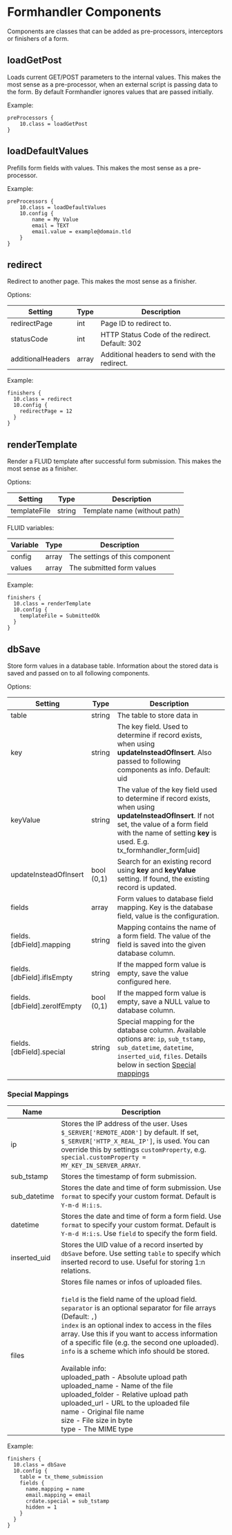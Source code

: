 # Formhandler Components

Components are classes that can be added as pre-processors, interceptors or finishers of a form.



## loadGetPost

Loads current GET/POST parameters to the internal values. This makes the most sense as a pre-processor, when an external script is passing data to the form. By default Formhandler ignores values that are passed initially.

Example:

```
preProcessors {
    10.class = loadGetPost
}
```

## loadDefaultValues

Prefills form fields with values. This makes the most sense as a pre-processor.

Example:

```
preProcessors {
    10.class = loadDefaultValues
    10.config {
        name = My Value
        email = TEXT
        email.value = example@domain.tld
    }
}
```

## redirect

Redirect to another page. This makes the most sense as a finisher.

Options:

| Setting           | Type  | Description                                     |
|-------------------|-------|-------------------------------------------------|
| redirectPage      | int   | Page ID to redirect to.                         |
| statusCode        | int   | HTTP Status Code of the redirect. Default: 302  |
| additionalHeaders | array | Additional headers to send with the redirect.   |


Example:

```
finishers {
  10.class = redirect
  10.config {
    redirectPage = 12
  }
}
```

## renderTemplate

Render a FLUID template after successful form submission. This makes the most sense as a finisher.

Options:

| Setting           | Type   | Description                                    |
|-------------------|--------|------------------------------------------------|
| templateFile      | string | Template name (without path)                   |


FLUID variables:

| Variable | Type  | Description                    |
|----------|-------|--------------------------------|
| config   | array | The settings of this component |
| values   | array | The submitted form values      |

Example:

```
finishers {
  10.class = renderTemplate
  10.config {
    templateFile = SubmittedOk
  }
}
```

## dbSave

Store form values in a database table.
Information about the stored data is saved and passed on to all following components.

Options:

| Setting                         | Type       | Description                                                                                                                                                                                                        |
|---------------------------------|------------|--------------------------------------------------------------------------------------------------------------------------------------------------------------------------------------------------------------------|
| table                           | string     | The table to store data in                                                                                                                                                                                         |
| key                             | string     | The key field. Used to determine if record exists, when using **updateInsteadOfInsert**. Also passed to following components as info. Default: uid                                                                 |
| keyValue                        | string     | The value of the key field used to determine if record exists, when using **updateInsteadOfInsert**. If not set, the value of a form field with the name of setting **key** is used. E.g. tx_formhandler_form[uid] |
| updateInsteadOfInsert           | bool (0,1) | Search for an existing record using **key** and **keyValue** setting. If found, the existing record is updated.                                                                                                    |
| fields                          | array      | Form values to database field mapping. Key is the database field, value is the configuration.                                                                                                                      |
| fields.[dbField].mapping        | string     | Mapping contains the name of a form field. The value of the field is saved into the given database column.                                                                                                         |
| fields.[dbField].ifIsEmpty      | string     | If the mapped form value is empty, save the value configured here.                                                                                                                                                 |
| fields.[dbField].zeroIfEmpty    | bool (0,1) | If the mapped form value is empty, save a NULL value to database column.                                                                                                                                           |
| fields.[dbField].special        | string     | Special mapping for the database column. Available options are: `ip`, `sub_tstamp`, `sub_datetime`, `datetime`, `inserted_uid`, `files`. Details below in section [Special mappings](#special-mappings)            |


### <a name="special-mappings"></a>Special Mappings


| Name         | Description                                                                                                                                                                                                                                                                                                                                                                                                                                                                                                                                                                                                                                                           |
|--------------|-----------------------------------------------------------------------------------------------------------------------------------------------------------------------------------------------------------------------------------------------------------------------------------------------------------------------------------------------------------------------------------------------------------------------------------------------------------------------------------------------------------------------------------------------------------------------------------------------------------------------------------------------------------------------|
| ip           | Stores the IP address of the user. Uses `$_SERVER['REMOTE_ADDR']` by default. If set, `$_SERVER['HTTP_X_REAL_IP']`, is used. You can override this by settings `customProperty`, e.g. `special.customProperty = MY_KEY_IN_SERVER_ARRAY`.                                                                                                                                                                                                                                                                                                                                                                                                                              |
| sub_tstamp   | Stores the timestamp of form submission.                                                                                                                                                                                                                                                                                                                                                                                                                                                                                                                                                                                                                              |
| sub_datetime | Stores the date and time of form submission. Use `format` to specify your custom format. Default is `Y-m-d H:i:s`.                                                                                                                                                                                                                                                                                                                                                                                                                                                                                                                                                    |
| datetime     | Stores the date and time of form a form field. Use `format` to specify your custom format. Default is `Y-m-d H:i:s`. Use `field` to specify the form field.                                                                                                                                                                                                                                                                                                                                                                                                                                                                                                           |
| inserted_uid | Stores the UID value of a record inserted by `dbSave` before. Use setting `table` to specify which inserted record to use. Useful for storing 1:n relations.                                                                                                                                                                                                                                                                                                                                                                                                                                                                                                          |
| files        | Stores file names or infos of uploaded files. <br><br>`field` is the field name of the upload field.<br>`separator` is an optional separator for file arrays (Default: `,`)<br>`index` is an optional index to access in the files array. Use this if you want to access information of a specific file (e.g. the second one uploaded).<br>`info` is a scheme which info should be stored.<br><br>Available info:<br>uploaded_path - Absolute upload path<br>uploaded_name - Name of the file<br>uploaded_folder - Relative upload path<br>uploaded_url - URL to the uploaded file<br>name - Original file name<br>size - File size in byte<br>type - The MIME type   |


Example:

```
finishers {
  10.class = dbSave
  10.config {
    table = tx_theme_submission
    fields {
      name.mapping = name
      email.mapping = email
      crdate.special = sub_tstamp
      hidden = 1
    }
  }
}
```

